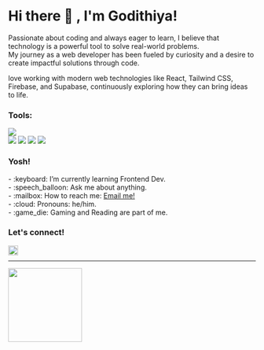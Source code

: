 # <summary><strong>Hi there :wave: , I'm Godithiya!</strong></summary>

Passionate about coding and always eager to learn, I believe that technology is a powerful tool to solve real-world problems. <br/>My journey as a web developer has been fueled by curiosity and a desire to create impactful solutions through code.

love working with modern web technologies like React, Tailwind CSS, Firebase, and Supabase, continuously exploring how they can bring ideas to life.


### <summary><strong>Tools:</strong></summary>
<p>
    <img src="https://img.shields.io/badge/Visual%20Studio%20Code-blue?&logo=visual%20studio%20code&logoColor=blue" />
    <br/>
    <img src="https://img.shields.io/badge/-React-gray?style=flat-square&logo=react" />
    <img src="https://img.shields.io/badge/-HTML5-E34F26?style=flat-square&logo=html5&logoColor=white" />
    <img src="https://img.shields.io/badge/-CSS3-1572B6?style=flat-square&logo=css3" />
    <img src="https://img.shields.io/badge/-JavaScript-black?style=flat-square&logo=javascript" />
</p>


### <summary><strong>Yosh!</strong></summary>

<p>
    - :keyboard: I’m currently learning Frontend Dev. </br>
    - :speech_balloon: Ask me about anything.</br>
    - :mailbox: How to reach me: <a href="mailto:anggaadithiya@gmail.com">Email me!</a>  </br>
    - :cloud: Pronouns: he/him. </br>
    - :game_die: Gaming and Reading are part of me. </br>
<p>

 
### <summary><strong>Let's connect!</strong></summary>
<a href="https://www.instagram.com/godithiya/">
  <img align="left" alt="Godithiya's Instagram" width="20px" src="https://simpleicons.now.sh/instagram/495f7e" />
</a>
<br/>
<hr/>
<p>
    <img src="https://github-readme-stats.vercel.app/api/top-langs/?username=godithiya&layout=compact" height=150 />
</p>
